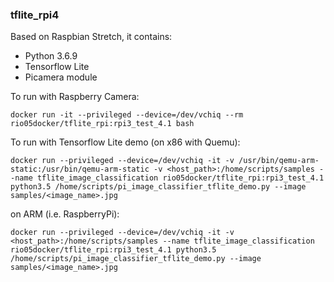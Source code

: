 ### tflite_rpi4
Based on Raspbian Stretch, it contains:

* Python 3.6.9
* Tensorflow Lite
* Picamera module

To run with Raspberry Camera:

```console
docker run -it --privileged --device=/dev/vchiq --rm rio05docker/tflite_rpi:rpi3_test_4.1 bash
```

To run with Tensorflow Lite demo (on x86 with Quemu):

```console
docker run --privileged --device=/dev/vchiq -it -v /usr/bin/qemu-arm-static:/usr/bin/qemu-arm-static -v <host_path>:/home/scripts/samples --name tflite_image_classification rio05docker/tflite_rpi:rpi3_test_4.1 python3.5 /home/scripts/pi_image_classifier_tflite_demo.py --image samples/<image_name>.jpg
```

on ARM (i.e. RaspberryPi):

```console
docker run --privileged --device=/dev/vchiq -it -v <host_path>:/home/scripts/samples --name tflite_image_classification rio05docker/tflite_rpi:rpi3_test_4.1 python3.5 /home/scripts/pi_image_classifier_tflite_demo.py --image samples/<image_name>.jpg
```
